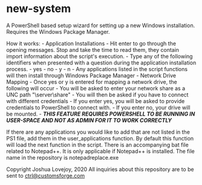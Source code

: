 # new-system
A PowerShell based setup wizard for setting up a new Windows installation. Requires the Windows Package Manager.

How it works:
	- Application Installations
		- Hit enter to go through the opening messages. Stop and take the time to read them, they contain import information about the script's execution.
		- Type any of the following identifiers when presented with a question during the application installation process.
			- yes
			- no
			- y
			- n
		- Any applications listed in the script functions will then install through Windows Package Manager
	- Network Drive Mapping
		- Once yes or y is entered for mapping a network drive, the following will occur
			- You will be asked to enter your network share as a UNC path "\\server\share"
			- You will then be asked if you have to connect with different credentials
				  - If you enter yes, you will be asked to provide credentials to PowerShell to connect with.
          - If you enter no, your drive will be mounted.
          - ***THIS FEATURE REQUIRES POWERSHELL TO BE RUNNING IN USER-SPACE AND NOT AS ADMIN FOR IT TO WORK CORRECTLY***
				
If there are any applications you would like to add that are not listed in the PS1 file, add them in the user_applications function. By default this function will load the next function in the script.
There is an accompanying bat file related to Notepad++. It is only applicable if Notepad++ is installed. The file name in the repository is notepadreplace.exe


Copyright Joshua Lovejoy, 2020
All inquiries about this repository are to be sent to ctrl@customsforge.com
